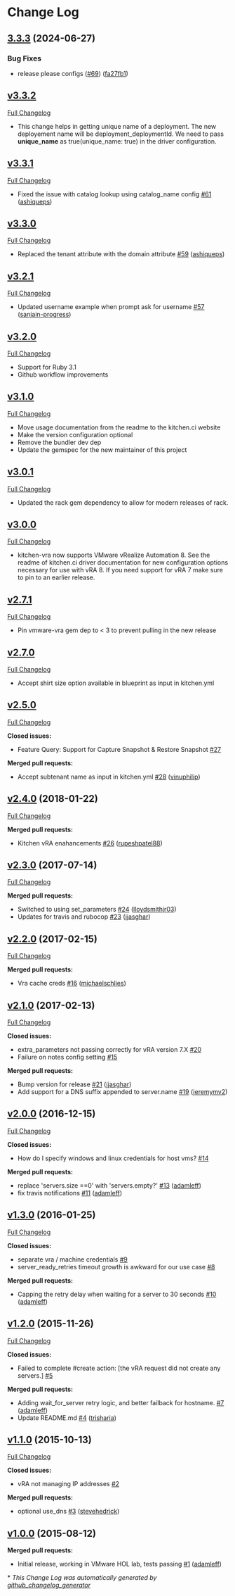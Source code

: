 # Change Log

## [3.3.3](https://github.com/test-kitchen/kitchen-vra/compare/v3.3.2...v3.3.3) (2024-06-27)


### Bug Fixes

* release please configs ([#69](https://github.com/test-kitchen/kitchen-vra/issues/69)) ([fa27fb1](https://github.com/test-kitchen/kitchen-vra/commit/fa27fb16997917b6e04e2f63de1c3ac5bcc920a2))

## [v3.3.2](https://github.com/chef-partners/kitchen-vra/tree/v3.3.2)

[Full Changelog](https://github.com/chef-partners/kitchen-vra/compare/v3.3.1...v3.3.2)

- This change helps in getting unique name of a deployment. The new deployement name will be deployment_deploymentId. We need to pass **unique_name** as true(unique_name: true) in the driver configuration.

## [v3.3.1](https://github.com/chef-partners/kitchen-vra/tree/v3.3.1)

[Full Changelog](https://github.com/chef-partners/kitchen-vra/compare/v3.3.0...v3.3.1)

- Fixed the issue with catalog lookup using catalog_name config [\#61](https://github.com/chef-partners/kitchen-vra/pull/61) ([ashiqueps](https://github.com/ashiqueps))

## [v3.3.0](https://github.com/chef-partners/kitchen-vra/tree/v3.3.0)

[Full Changelog](https://github.com/chef-partners/kitchen-vra/compare/v3.2.1...v3.3.0)

- Replaced the tenant attribute with the domain attribute [\#59](https://github.com/chef-partners/kitchen-vra/pull/59) ([ashiqueps](https://github.com/ashiqueps))

## [v3.2.1](https://github.com/chef-partners/kitchen-vra/tree/v3.2.1)

[Full Changelog](https://github.com/chef-partners/kitchen-vra/compare/v3.2.0...v3.2.1)

- Updated username example when prompt ask for username [\#57](https://github.com/chef-partners/kitchen-vra/pull/57) ([sanjain-progress](https://github.com/sanjain-progress))

## [v3.2.0](https://github.com/chef-partners/kitchen-vra/tree/v3.2.0)

[Full Changelog](https://github.com/chef-partners/kitchen-vra/compare/v3.1.0...v3.2.0)

- Support for Ruby 3.1
- Github workflow improvements

## [v3.1.0](https://github.com/chef-partners/kitchen-vra/tree/v3.1.0)

[Full Changelog](https://github.com/chef-partners/kitchen-vra/compare/v3.0.1...v3.1.0)

- Move usage documentation from the readme to the kitchen.ci website
- Make the version configuration optional
- Remove the bundler dev dep
- Update the gemspec for the new maintainer of this project

## [v3.0.1](https://github.com/chef-partners/kitchen-vra/tree/v3.0.1)

[Full Changelog](https://github.com/chef-partners/kitchen-vra/compare/v3.0.0...v3.0.1)

- Updated the rack gem dependency to allow for modern releases of rack.

## [v3.0.0](https://github.com/chef-partners/kitchen-vra/tree/v3.0.0)

[Full Changelog](https://github.com/chef-partners/kitchen-vra/compare/v2.7.1...v3.0.0)

- kitchen-vra now supports VMware vRealize Automation 8. See the readme of kitchen.ci driver documentation for new configuration options necessary for use with vRA 8. If you need support for vRA 7 make sure to pin to an earlier release.

## [v2.7.1](https://github.com/chef-partners/kitchen-vra/tree/v2.7.1)

[Full Changelog](https://github.com/chef-partners/kitchen-vra/compare/v2.7.0...v2.7.1)

- Pin vmware-vra gem dep to < 3 to prevent pulling in the new release

## [v2.7.0](https://github.com/chef-partners/kitchen-vra/tree/v2.7.0)

[Full Changelog](https://github.com/chef-partners/kitchen-vra/compare/v2.6.0...v2.7.0)

- Accept shirt size option available in blueprint as input in kitchen.yml

## [v2.5.0](https://github.com/chef-partners/kitchen-vra/tree/v2.5.0)

[Full Changelog](https://github.com/chef-partners/kitchen-vra/compare/v2.4.0...v2.5.0)

**Closed issues:**

- Feature Query: Support for Capture Snapshot & Restore Snapshot [\#27](https://github.com/chef-partners/kitchen-vra/issues/27)

**Merged pull requests:**

- Accept subtenant name as input in kitchen.yml [\#28](https://github.com/chef-partners/kitchen-vra/pull/28) ([vinuphilip](https://github.com/vinuphilip))

## [v2.4.0](https://github.com/chef-partners/kitchen-vra/tree/v2.4.0) (2018-01-22)

[Full Changelog](https://github.com/chef-partners/kitchen-vra/compare/v2.3.0...v2.4.0)

**Merged pull requests:**

- Kitchen vRA enahancements [\#26](https://github.com/chef-partners/kitchen-vra/pull/26) ([rupeshpatel88](https://github.com/rupeshpatel88))

## [v2.3.0](https://github.com/chef-partners/kitchen-vra/tree/v2.3.0) (2017-07-14)

[Full Changelog](https://github.com/chef-partners/kitchen-vra/compare/v2.2.0...v2.3.0)

**Merged pull requests:**

- Switched to using set\_parameters [\#24](https://github.com/chef-partners/kitchen-vra/pull/24) ([lloydsmithjr03](https://github.com/lloydsmithjr03))
- Updates for travis and rubocop [\#23](https://github.com/chef-partners/kitchen-vra/pull/23) ([jjasghar](https://github.com/jjasghar))

## [v2.2.0](https://github.com/chef-partners/kitchen-vra/tree/v2.2.0) (2017-02-15)

[Full Changelog](https://github.com/chef-partners/kitchen-vra/compare/v2.1.0...v2.2.0)

**Merged pull requests:**

- Vra cache creds [\#16](https://github.com/chef-partners/kitchen-vra/pull/16) ([michaelschlies](https://github.com/michaelschlies))

## [v2.1.0](https://github.com/chef-partners/kitchen-vra/tree/v2.1.0) (2017-02-13)

[Full Changelog](https://github.com/chef-partners/kitchen-vra/compare/v2.0.0...v2.1.0)

**Closed issues:**

- extra\_parameters  not passing correctly for vRA version  7.X [\#20](https://github.com/chef-partners/kitchen-vra/issues/20)
- Failure on notes config setting [\#15](https://github.com/chef-partners/kitchen-vra/issues/15)

**Merged pull requests:**

- Bump version for release [\#21](https://github.com/chef-partners/kitchen-vra/pull/21) ([jjasghar](https://github.com/jjasghar))
- Add support for a DNS suffix appended to server.name [\#19](https://github.com/chef-partners/kitchen-vra/pull/19) ([jeremymv2](https://github.com/jeremymv2))

## [v2.0.0](https://github.com/chef-partners/kitchen-vra/tree/v2.0.0) (2016-12-15)

[Full Changelog](https://github.com/chef-partners/kitchen-vra/compare/v1.3.0...v2.0.0)

**Closed issues:**

- How do I specify windows and linux credentials for host vms? [\#14](https://github.com/chef-partners/kitchen-vra/issues/14)

**Merged pull requests:**

- replace 'servers.size ==0' with 'servers.empty?' [\#13](https://github.com/chef-partners/kitchen-vra/pull/13) ([adamleff](https://github.com/adamleff))
- fix travis notifications [\#11](https://github.com/chef-partners/kitchen-vra/pull/11) ([adamleff](https://github.com/adamleff))

## [v1.3.0](https://github.com/chef-partners/kitchen-vra/tree/v1.3.0) (2016-01-25)

[Full Changelog](https://github.com/chef-partners/kitchen-vra/compare/v1.2.0...v1.3.0)

**Closed issues:**

- separate vra / machine credentials [\#9](https://github.com/chef-partners/kitchen-vra/issues/9)
- server\_ready\_retries timeout growth is awkward for our use case [\#8](https://github.com/chef-partners/kitchen-vra/issues/8)

**Merged pull requests:**

- Capping the retry delay when waiting for a server to 30 seconds [\#10](https://github.com/chef-partners/kitchen-vra/pull/10) ([adamleff](https://github.com/adamleff))

## [v1.2.0](https://github.com/chef-partners/kitchen-vra/tree/v1.2.0) (2015-11-26)

[Full Changelog](https://github.com/chef-partners/kitchen-vra/compare/v1.1.0...v1.2.0)

**Closed issues:**

- Failed to complete \#create action: \[the vRA request did not create any servers.\] [\#5](https://github.com/chef-partners/kitchen-vra/issues/5)

**Merged pull requests:**

- Adding wait\_for\_server retry logic, and better failback for hostname. [\#7](https://github.com/chef-partners/kitchen-vra/pull/7) ([adamleff](https://github.com/adamleff))
- Update README.md [\#4](https://github.com/chef-partners/kitchen-vra/pull/4) ([trisharia](https://github.com/trisharia))

## [v1.1.0](https://github.com/chef-partners/kitchen-vra/tree/v1.1.0) (2015-10-13)

[Full Changelog](https://github.com/chef-partners/kitchen-vra/compare/v1.0.0...v1.1.0)

**Closed issues:**

- vRA not managing IP addresses [\#2](https://github.com/chef-partners/kitchen-vra/issues/2)

**Merged pull requests:**

- optional use\_dns [\#3](https://github.com/chef-partners/kitchen-vra/pull/3) ([stevehedrick](https://github.com/stevehedrick))

## [v1.0.0](https://github.com/chef-partners/kitchen-vra/tree/v1.0.0) (2015-08-12)

**Merged pull requests:**

- Initial release, working in VMware HOL lab, tests passing [\#1](https://github.com/chef-partners/kitchen-vra/pull/1) ([adamleff](https://github.com/adamleff))



\* *This Change Log was automatically generated by [github_changelog_generator](https://github.com/skywinder/Github-Changelog-Generator)*
